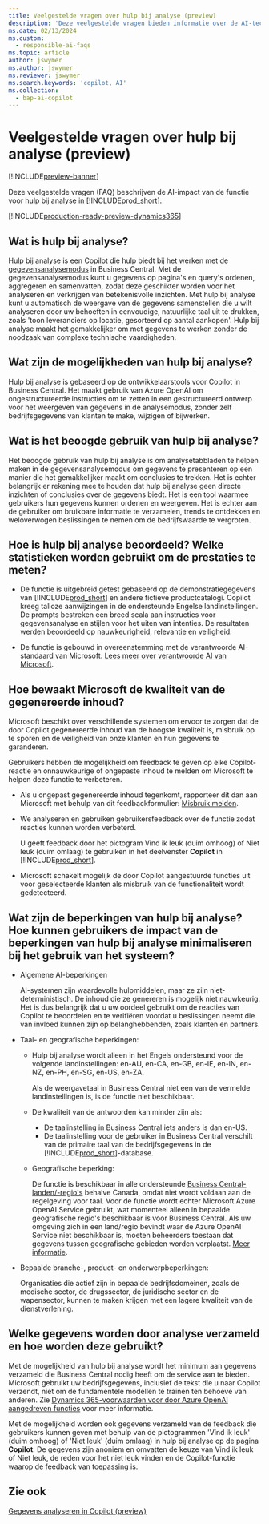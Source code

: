 ```yaml
---
title: Veelgestelde vragen over hulp bij analyse (preview)
description: 'Deze veelgestelde vragen bieden informatie over de AI-technologie die wordt gebruikt voor het analyseren van gegevens op pagina´s in Business Central. Het bevat belangrijke overwegingen en details over hoe AI wordt gebruikt, hoe het is getest en geëvalueerd en eventuele specifieke beperkingen.'
ms.date: 02/13/2024
ms.custom:
  - responsible-ai-faqs
ms.topic: article
author: jswymer
ms.author: jswymer
ms.reviewer: jswymer
ms.search.keywords: 'copilot, AI'
ms.collection:
  - bap-ai-copilot
---
```


# <a name="faq-for-analysis-assist-preview"></a>Veelgestelde vragen over hulp bij analyse (preview)

[!INCLUDE[preview-banner](includes/preview-banner.md)]

Deze veelgestelde vragen (FAQ) beschrijven de AI-impact van de functie voor hulp bij analyse in [!INCLUDE[prod_short](includes/prod_short.md)].

[!INCLUDE[production-ready-preview-dynamics365](includes/production-ready-preview-dynamics365.md)]

## <a name="what-is-analysis-assist"></a>Wat is hulp bij analyse?

Hulp bij analyse is een Copilot die hulp biedt bij het werken met de [gegevensanalysemodus](analysis-mode.md) in Business Central. Met de gegevensanalysemodus kunt u gegevens op pagina's en query's ordenen, aggregeren en samenvatten, zodat deze geschikter worden voor het analyseren en verkrijgen van betekenisvolle inzichten. Met hulp bij analyse kunt u automatisch de weergave van de gegevens samenstellen die u wilt analyseren door uw behoeften in eenvoudige, natuurlijke taal uit te drukken, zoals 'toon leveranciers op locatie, gesorteerd op aantal aankopen'. Hulp bij analyse maakt het gemakkelijker om met gegevens te werken zonder de noodzaak van complexe technische vaardigheden.

## <a name="what-are-capabilities-of-analysis-assist"></a>Wat zijn de mogelijkheden van hulp bij analyse?

Hulp bij analyse is gebaseerd op de ontwikkelaarstools voor Copilot in Business Central. Het maakt gebruik van Azure OpenAI om ongestructureerde instructies om te zetten in een gestructureerd ontwerp voor het weergeven van gegevens in de analysemodus, zonder zelf bedrijfsgegevens van klanten te make, wijzigen of bijwerken.

## <a name="what-is-the-intended-use-of-analysis-assist"></a>Wat is het beoogde gebruik van hulp bij analyse?

Het beoogde gebruik van hulp bij analyse is om analysetabbladen te helpen maken in de gegevensanalysemodus om gegevens te presenteren op een manier die het gemakkelijker maakt om conclusies te trekken. Het is echter belangrijk er rekening mee te houden dat hulp bij analyse geen directe inzichten of conclusies over de gegevens biedt. Het is een tool waarmee gebruikers hun gegevens kunnen ordenen en weergeven. Het is echter aan de gebruiker om bruikbare informatie te verzamelen, trends te ontdekken en weloverwogen beslissingen te nemen om de bedrijfswaarde te vergroten.

## <a name="how-was-analysis-assist-evaluated-what-metrics-are-used-to-measure-performance"></a>Hoe is hulp bij analyse beoordeeld? Welke statistieken worden gebruikt om de prestaties te meten?

- De functie is uitgebreid getest gebaseerd op de demonstratiegegevens van [!INCLUDE[prod_short](includes/prod_short.md)] en andere fictieve productcatalogi. Copilot kreeg talloze aanwijzingen in de ondersteunde Engelse landinstellingen. De prompts bestreken een breed scala aan instructies voor gegevensanalyse en stijlen voor het uiten van intenties. De resultaten werden beoordeeld op nauwkeurigheid, relevantie en veiligheid.

- De functie is gebouwd in overeenstemming met de verantwoorde AI-standaard van Microsoft. [Lees meer over verantwoorde AI van Microsoft](https://aka.ms/RAI).

## <a name="how-does-microsoft-monitor-the-quality-of-generated-content"></a>Hoe bewaakt Microsoft de kwaliteit van de gegenereerde inhoud?

Microsoft beschikt over verschillende systemen om ervoor te zorgen dat de door Copilot gegenereerde inhoud van de hoogste kwaliteit is, misbruik op te sporen en de veiligheid van onze klanten en hun gegevens te garanderen.

Gebruikers hebben de mogelijkheid om feedback te geven op elke Copilot-reactie en onnauwkeurige of ongepaste inhoud te melden om Microsoft te helpen deze functie te verbeteren.

- Als u ongepast gegenereerde inhoud tegenkomt, rapporteer dit dan aan Microsoft met behulp van dit feedbackformulier: [Misbruik melden](https://go.microsoft.com/fwlink/?linkid=2249810).

- We analyseren en gebruiken gebruikersfeedback over de functie zodat reacties kunnen worden verbeterd.

  U geeft feedback door het pictogram Vind ik leuk (duim omhoog) of Niet leuk (duim omlaag) te gebruiken in het deelvenster **Copilot** in [!INCLUDE[prod_short](includes/prod_short.md)].

- Microsoft schakelt mogelijk de door Copilot aangestuurde functies uit voor geselecteerde klanten als misbruik van de functionaliteit wordt gedetecteerd.

## <a name="what-are-the-limitations-of-analysis-assist-how-can-users-minimize-the-impact-of-the-analysis-assist-limitations-when-using-the-system"></a>Wat zijn de beperkingen van hulp bij analyse? Hoe kunnen gebruikers de impact van de beperkingen van hulp bij analyse minimaliseren bij het gebruik van het systeem?

- Algemene AI-beperkingen

  AI-systemen zijn waardevolle hulpmiddelen, maar ze zijn niet-deterministisch. De inhoud die ze genereren is mogelijk niet nauwkeurig. Het is dus belangrijk dat u uw oordeel gebruikt om de reacties van Copilot te beoordelen en te verifiëren voordat u beslissingen neemt die van invloed kunnen zijn op belanghebbenden, zoals klanten en partners.

- Taal- en geografische beperkingen:

  - Hulp bij analyse wordt alleen in het Engels ondersteund voor de volgende landinstellingen: en-AU, en-CA, en-GB, en-IE, en-IN, en-NZ, en-PH, en-SG, en-US, en-ZA.

    Als de weergavetaal in Business Central niet een van de vermelde landinstellingen is, is de functie niet beschikbaar.

  - De kwaliteit van de antwoorden kan minder zijn als:
    - De taalinstelling in Business Central iets anders is dan en-US.
    - De taalinstelling voor de gebruiker in Business Central verschilt van de primaire taal van de bedrijfsgegevens in de [!INCLUDE[prod_short](includes/prod_short.md)]-database.
  
  - Geografische beperking:
  
    De functie is beschikbaar in alle ondersteunde [Business Central-landen/-regio's](/dynamics365/business-central/dev-itpro/compliance/apptest-countries-and-translations) behalve Canada, omdat niet wordt voldaan aan de regelgeving voor taal. Voor de functie wordt echter Microsoft Azure OpenAI Service gebruikt, wat momenteel alleen in bepaalde geografische regio's beschikbaar is voor Business Central. Als uw omgeving zich in een land/regio bevindt waar de Azure OpenAI Service niet beschikbaar is, moeten beheerders toestaan dat gegevens tussen geografische gebieden worden verplaatst. [Meer informatie](/dynamics365/business-central/ai-copilot-data-movement).

- Bepaalde branche-, product- en onderwerpbeperkingen:

  Organisaties die actief zijn in bepaalde bedrijfsdomeinen, zoals de medische sector, de drugssector, de juridische sector en de wapensector, kunnen te maken krijgen met een lagere kwaliteit van de dienstverlening.

## <a name="what-data-does-analysis-collect-and-how-is-it-used"></a>Welke gegevens worden door analyse verzameld en hoe worden deze gebruikt?

Met de mogelijkheid van hulp bij analyse wordt het minimum aan gegevens verzameld die Business Central nodig heeft om de service aan te bieden. Microsoft gebruikt uw bedrijfsgegevens, inclusief de tekst die u naar Copilot verzendt, niet om de fundamentele modellen te trainen ten behoeve van anderen. Zie [Dynamics 365-voorwaarden voor door Azure OpenAI aangedreven functies](https://go.microsoft.com/fwlink/?linkid=2236010) voor meer informatie.

Met de mogelijkheid worden ook gegevens verzameld van de feedback die gebruikers kunnen geven met behulp van de pictogrammen 'Vind ik leuk' (duim omhoog) of 'Niet leuk' (duim omlaag) in hulp bij analyse op de pagina **Copilot**. De gegevens zijn anoniem en omvatten de keuze van Vind ik leuk of Niet leuk, de reden voor het niet leuk vinden en de Copilot-functie waarop de feedback van toepassing is.

## <a name="see-also"></a>Zie ook

[Gegevens analyseren in Copilot (preview)](analysis-assist.md)
